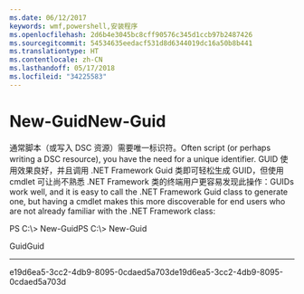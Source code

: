 ```yaml
---
ms.date: 06/12/2017
keywords: wmf,powershell,安装程序
ms.openlocfilehash: 2d6b4e3045bc8cff90576c345d1ccb97b2487426
ms.sourcegitcommit: 54534635eedacf531d8d6344019dc16a50b8b441
ms.translationtype: HT
ms.contentlocale: zh-CN
ms.lasthandoff: 05/17/2018
ms.locfileid: "34225583"
---
```

# <a name="new-guid"></a><span data-ttu-id="45ee7-102">New-Guid</span><span class="sxs-lookup"><span data-stu-id="45ee7-102">New-Guid</span></span>
<span data-ttu-id="45ee7-103">通常脚本（或写入 DSC 资源）需要唯一标识符。</span><span class="sxs-lookup"><span data-stu-id="45ee7-103">Often script (or perhaps writing a DSC resource), you have the need for a unique identifier.</span></span> <span data-ttu-id="45ee7-104">GUID 使用效果良好，并且调用 .NET Framework Guid 类即可轻松生成 GUID，但使用 cmdlet 可让尚不熟悉 .NET Framework 类的终端用户更容易发现此操作：</span><span class="sxs-lookup"><span data-stu-id="45ee7-104">GUIDs work well, and it is easy to call the .NET Framework Guid class to generate one, but having a cmdlet makes this more discoverable for end users who are not already familiar with the .NET Framework class:</span></span>

<span data-ttu-id="45ee7-105">PS C:\\&gt; New-Guid</span><span class="sxs-lookup"><span data-stu-id="45ee7-105">PS C:\\&gt; New-Guid</span></span>

<span data-ttu-id="45ee7-106">Guid</span><span class="sxs-lookup"><span data-stu-id="45ee7-106">Guid</span></span>

----

<span data-ttu-id="45ee7-107">e19d6ea5-3cc2-4db9-8095-0cdaed5a703d</span><span class="sxs-lookup"><span data-stu-id="45ee7-107">e19d6ea5-3cc2-4db9-8095-0cdaed5a703d</span></span>
